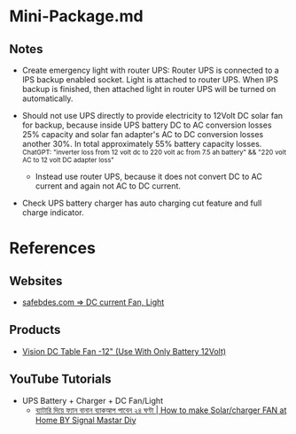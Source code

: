 # Mini-Package.md

## Notes

* Create emergency light with router UPS: Router UPS is connected to a IPS backup enabled socket. Light is attached to router UPS. When IPS backup is finished, then attached light in router UPS will be turned on automatically.

* Should not use UPS directly to provide electricity to 12Volt DC solar fan for backup, because inside UPS battery DC to AC conversion losses 25% capacity and solar fan adapter's AC to DC conversion losses another 30%. In total approximately 55% battery capacity losses. <sup>ChatGPT: "inverter loss from 12 volt dc to 220 volt ac from 7.5 ah battery" && "220 volt AC to 12 volt DC adapter loss"</sup>
  * Instead use router UPS, because it does not convert DC to AC current and again not AC to DC current.

* Check UPS battery charger has auto charging cut feature and full charge indicator.

# References

## Websites

* [safebdes.com => DC current Fan, Light](https://safebdes.com/)

## Products

* [Vision DC Table Fan -12" (Use With Only Battery 12Volt)](https://othoba.com/vision-dc-table-fan-12-use-with-onlybattery12volt-268277)

## YouTube Tutorials

* UPS Battery + Charger + DC Fan/Light
  * [ব্যাটারি দিয়ে ফ্যান বানান ব্যাকআপ পাবেন ২৪ ঘণ্টা | How to make Solar/charger FAN at Home BY Signal Mastar Diy](https://www.youtube.com/watch?v=8rYsVnm228k)
